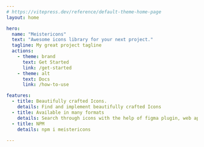 ```yaml
---
# https://vitepress.dev/reference/default-theme-home-page
layout: home

hero:
  name: "Meistericons"
  text: "Awesome icons library for your next project."
  tagline: My great project tagline
  actions:
    - theme: brand
      text: Get Started
      link: /get-started
    - theme: alt
      text: Docs
      link: /how-to-use

features:
  - title: Beautifully crafted Icons.
    details: Find and implement beautifully crafted Icons
  - title: Available in many formats
    details: Search through icons with the help of figma plugin, web app or simply import icons to your project.
  - title: NPM
    details: npm i meistericons 
     
---
```


